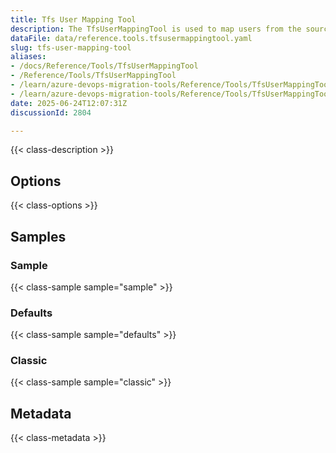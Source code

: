 ```yaml
---
title: Tfs User Mapping Tool
description: The TfsUserMappingTool is used to map users from the source to the target system. Run it with the ExportUsersForMappingContext to create a mapping file then with WorkItemMigrationContext to use the mapping file to update the users in the target system as you migrate the work items.
dataFile: data/reference.tools.tfsusermappingtool.yaml
slug: tfs-user-mapping-tool
aliases:
- /docs/Reference/Tools/TfsUserMappingTool
- /Reference/Tools/TfsUserMappingTool
- /learn/azure-devops-migration-tools/Reference/Tools/TfsUserMappingTool
- /learn/azure-devops-migration-tools/Reference/Tools/TfsUserMappingTool/index.md
date: 2025-06-24T12:07:31Z
discussionId: 2804

---
```

{{< class-description >}}

## Options

{{< class-options >}}

## Samples

### Sample

{{< class-sample sample="sample" >}}

### Defaults

{{< class-sample sample="defaults" >}}

### Classic

{{< class-sample sample="classic" >}}

## Metadata

{{< class-metadata >}}

